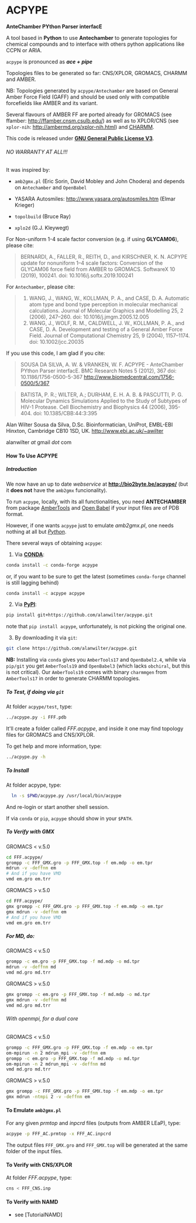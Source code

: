 # ACPYPE

**AnteChamber PYthon Parser interfacE**

A tool based in **Python** to use **Antechamber** to generate topologies for chemical
compounds and to interface with others python applications like CCPN or ARIA.

`acpype` is pronounced as _**ace + pipe**_

Topologies files to be generated so far: CNS/XPLOR, GROMACS, CHARMM and AMBER.

NB: Topologies generated by `acpype/Antechamber` are based on General Amber Force
Field (GAFF) and should be used only with compatible forcefields like AMBER and
its variant.

Several flavours of AMBER FF are ported already for GROMACS (see ffamber:
http://ffamber.cnsm.csulb.edu/) as well as to XPLOR/CNS (see `xplor-nih`:
http://ambermd.org/xplor-nih.html) and [CHARMM](https://www.charmm.org/).

This code is released under **[GNU General Public License V3](https://www.gnu.org/licenses/gpl-3.0.en.html)**.

###### NO WARRANTY AT ALL!!!

It was inspired by:

- `amb2gmx.pl` (Eric Sorin, David Mobley and John Chodera)
  and depends on `Antechamber` and `OpenBabel`

- YASARA Autosmiles:
  http://www.yasara.org/autosmiles.htm (Elmar Krieger)

- `topolbuild` (Bruce Ray)

- `xplo2d` (G.J. Kleywegt)

For Non-uniform 1-4 scale factor conversion (e.g. if using **GLYCAM06**), please cite:

> BERNARDI, A., FALLER, R., REITH, D., and KIRSCHNER, K. N. ACPYPE update for
nonuniform 1–4 scale factors: Conversion of the GLYCAM06 force field from AMBER
to GROMACS. SoftwareX 10 (2019), 100241. doi: 10.1016/j.softx.2019.100241

For `Antechamber`, please cite:
> 1. WANG, J., WANG, W., KOLLMAN, P. A., and CASE, D. A. Automatic atom type and
     bond type perception in molecular mechanical calculations. Journal of Molecular
     Graphics and Modelling 25, 2 (2006), 247–260. doi: 10.1016/j.jmgm.2005.12.005
> 2. WANG, J., WOLF, R. M., CALDWELL, J. W., KOLLMAN, P. A., and CASE, D. A.
     Development and testing of a General Amber Force Field. Journal of Computational
     Chemistry 25, 9 (2004), 1157–1174. doi: 10.1002/jcc.20035

If you use this code, I am glad if you cite:

> SOUSA DA SILVA, A. W. & VRANKEN, W. F.
ACPYPE - AnteChamber PYthon Parser interfacE.
BMC Research Notes 5 (2012), 367 doi: 10.1186/1756-0500-5-367
http://www.biomedcentral.com/1756-0500/5/367

> BATISTA, P. R.; WILTER, A.; DURHAM, E. H. A. B. & PASCUTTI, P. G. Molecular
Dynamics Simulations Applied to the Study of Subtypes of HIV-1 Protease.
Cell Biochemistry and Biophysics 44 (2006), 395-404. doi: 10.1385/CBB:44:3:395

Alan Wilter Sousa da Silva, D.Sc.
Bioinformatician, UniProt, EMBL-EBI
Hinxton, Cambridge CB10 1SD, UK.
http://www.ebi.ac.uk/~awilter

alanwilter _at_ gmail _dot_ com

#### How To Use ACPYPE

##### Introduction

We now have an up to date *webservice* at **http://bio2byte.be/acpype/** (but it
**does not** have the `amb2gmx` funcionality).

To run `acpype`, locally, with its all functionalities, you need **ANTECHAMBER** from package
[AmberTools](http://ambermd.org/) and
[Open Babel](http://openbabel.org/wiki/Main_Page) if your input files are of PDB
format.

However, if one wants `acpype` just to emulate *amb2gmx.pl*, one needs nothing
at all but *[Python](http://www.python.org)*.

There several ways of obtaining `acpype`:

1) Via **[CONDA](https://anaconda.org/search?q=acpype)**:

  ```bash
  conda install -c conda-forge acpype
  ```

  or, if you want to be sure to get the latest (sometimes `conda-forge` channel is still lagging behind)

  ```bash
  conda install -c acpype acpype
  ```

2) Via **[PyPI](https://pypi.org/project/acpype/)**:

  ```bash
  pip install git+https://github.com/alanwilter/acpype.git
  ```

  note that `pip install acpype`, unfortunately, is not picking the original one.

3) By downloading it via `git`:

  ```bash
  git clone https://github.com/alanwilter/acpype.git
  ```

**NB:** Installing via `conda` gives you `AmberTools17` and `OpenBabel2.4`, while
via `pip/git` you get `AmberTools19` and `OpenBabel3` (which lacks `obchiral`,
but this is not critical). Our `AmberTools19` comes with binary `charmmgen` from
`AmberTools17` in order to generate CHARMM topologies.

##### To Test, if doing via `git`

At folder `acpype/test`, type:

```bash
../acpype.py -i FFF.pdb
```

It'll create a folder called *FFF.acpype*, and inside it one may find topology
files for GROMACS and CNS/XPLOR.

To get help and more information, type:

```bash
../acpype.py -h
```

##### To Install

At folder acpype, type:

```bash
  ln -s $PWD/acpype.py /usr/local/bin/acpype
```

And re-login or start another shell session.

If via `conda` or `pip`, `acpype` should show in your `$PATH`.

##### To Verify with GMX
GROMACS < v.5.0

```bash
cd FFF.acpype/
grompp -c FFF_GMX.gro -p FFF_GMX.top -f em.mdp -o em.tpr
mdrun -v -deffnm em
# And if you have VMD
vmd em.gro em.trr
```

GROMACS > v.5.0

```bash
cd FFF.acpype/
gmx grompp -c FFF_GMX.gro -p FFF_GMX.top -f em.mdp -o em.tpr
gmx mdrun -v -deffnm em
# And if you have VMD
vmd em.gro em.trr
```

##### For MD, do:
GROMACS < v.5.0

```bash
grompp -c em.gro -p FFF_GMX.top -f md.mdp -o md.tpr
mdrun -v -deffnm md
vmd md.gro md.trr
```

GROMACS > v.5.0

```bash
gmx grompp -c em.gro -p FFF_GMX.top -f md.mdp -o md.tpr
gmx mdrun -v -deffnm md
vmd md.gro md.trr
```

###### With openmpi, for a dual core
GROMACS < v.5.0

```bash
grompp -c FFF_GMX.gro -p FFF_GMX.top -f em.mdp -o em.tpr
om-mpirun -n 2 mdrun_mpi -v -deffnm em
grompp -c em.gro -p FFF_GMX.top -f md.mdp -o md.tpr
om-mpirun -n 2 mdrun_mpi -v -deffnm md
vmd md.gro md.trr
```

GROMACS > v.5.0

```bash
gmx grompp -c FFF_GMX.gro -p FFF_GMX.top -f em.mdp -o em.tpr
gmx mdrun -ntmpi 2 -v -deffnm em
```

#### To Emulate `amb2gmx.pl`

For any given *prmtop* and *inpcrd* files (outputs from AMBER LEaP), type:

```bash
acpype -p FFF_AC.prmtop -x FFF_AC.inpcrd
```

The output files `FFF_GMX.gro` and `FFF_GMX.top` will be generated at the same
folder of the input files.

#### To Verify with CNS/XPLOR
At folder *FFF.acpype*, type:

```bash
cns < FFF_CNS.inp
```

#### To Verify with NAMD

  * see [TutorialNAMD]
